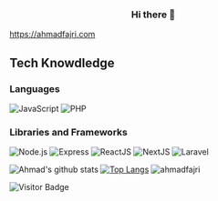 <h3 align="center"> Hi there 👋</h3>

<p align="center>
  ## I'm Ahmad Fajri, Web Developer.
</p>

<p align="center">
<a href="https://akasrai.github.io/">https://ahmadfajri.com</a>
</p>

## Tech Knowdledge

### Languages
![JavaScript](https://img.shields.io/badge/-JavaScript-333333?style=flat&logo=javascript)
![PHP](https://img.shields.io/badge/-PHP-333333?style=flat&logo=php)

### Libraries and Frameworks
![Node.js](https://img.shields.io/badge/-Node.js-333333?style=flat&logo=node.js)
![Express](https://img.shields.io/badge/-Express-333333?style=flat&logo=express)
![ReactJS](https://img.shields.io/badge/-React.js-333333?style=flat&logo=react)
![NextJS](https://img.shields.io/badge/-Next.js-333333?style=flat&logo=next.js)
![Laravel](https://img.shields.io/badge/-Laravel-333333?style=flat&logo=laravel)

![Ahmad's github stats](https://github-readme-stats.vercel.app/api?username=ahmadfajri&show_icons=true&hide_border=true&theme=tokyonight) 
[![Top Langs](https://github-readme-stats.vercel.app/api/top-langs/?username=ahmadfajri&layout=compact&hide_border=true&theme=tokyonight)](https://github.com/ahmadfajri/github-readme-stats)
<img src="https://github-readme-streak-stats.herokuapp.com/?user=ahmadfajri&hide_border=true&theme=tokyonight" alt="ahmadfajri" />

![Visitor Badge](https://visitor-badge.laobi.icu/badge?page_id=ahmadfajri)
